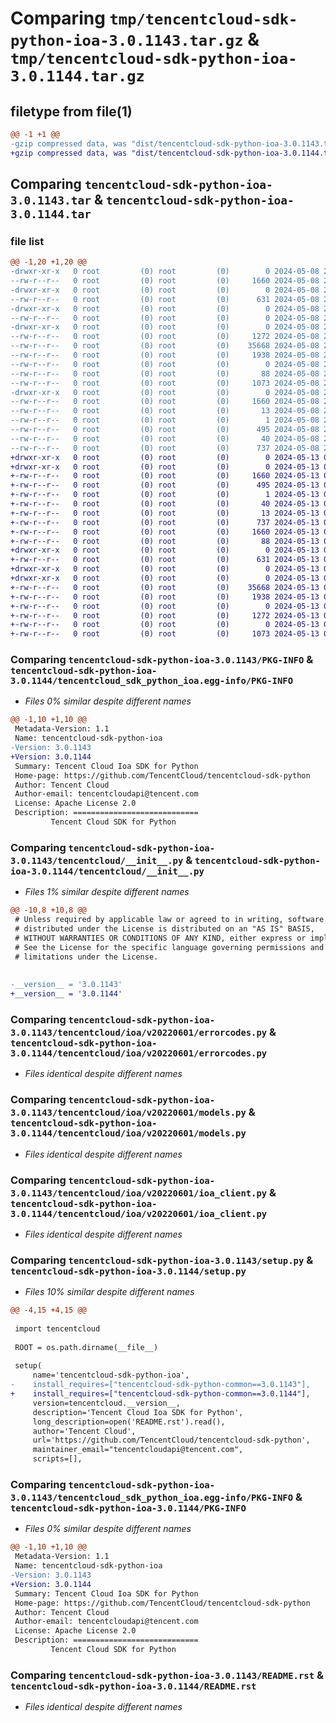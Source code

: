 # Comparing `tmp/tencentcloud-sdk-python-ioa-3.0.1143.tar.gz` & `tmp/tencentcloud-sdk-python-ioa-3.0.1144.tar.gz`

## filetype from file(1)

```diff
@@ -1 +1 @@
-gzip compressed data, was "dist/tencentcloud-sdk-python-ioa-3.0.1143.tar", last modified: Wed May  8 21:10:53 2024, max compression
+gzip compressed data, was "dist/tencentcloud-sdk-python-ioa-3.0.1144.tar", last modified: Mon May 13 04:55:50 2024, max compression
```

## Comparing `tencentcloud-sdk-python-ioa-3.0.1143.tar` & `tencentcloud-sdk-python-ioa-3.0.1144.tar`

### file list

```diff
@@ -1,20 +1,20 @@
-drwxr-xr-x   0 root         (0) root         (0)        0 2024-05-08 21:10:53.000000 tencentcloud-sdk-python-ioa-3.0.1143/
--rw-r--r--   0 root         (0) root         (0)     1660 2024-05-08 21:10:53.000000 tencentcloud-sdk-python-ioa-3.0.1143/PKG-INFO
-drwxr-xr-x   0 root         (0) root         (0)        0 2024-05-08 21:10:53.000000 tencentcloud-sdk-python-ioa-3.0.1143/tencentcloud/
--rw-r--r--   0 root         (0) root         (0)      631 2024-05-08 21:10:53.000000 tencentcloud-sdk-python-ioa-3.0.1143/tencentcloud/__init__.py
-drwxr-xr-x   0 root         (0) root         (0)        0 2024-05-08 21:10:53.000000 tencentcloud-sdk-python-ioa-3.0.1143/tencentcloud/ioa/
--rw-r--r--   0 root         (0) root         (0)        0 2024-05-08 21:10:53.000000 tencentcloud-sdk-python-ioa-3.0.1143/tencentcloud/ioa/__init__.py
-drwxr-xr-x   0 root         (0) root         (0)        0 2024-05-08 21:10:53.000000 tencentcloud-sdk-python-ioa-3.0.1143/tencentcloud/ioa/v20220601/
--rw-r--r--   0 root         (0) root         (0)     1272 2024-05-08 21:10:53.000000 tencentcloud-sdk-python-ioa-3.0.1143/tencentcloud/ioa/v20220601/errorcodes.py
--rw-r--r--   0 root         (0) root         (0)    35668 2024-05-08 21:10:53.000000 tencentcloud-sdk-python-ioa-3.0.1143/tencentcloud/ioa/v20220601/models.py
--rw-r--r--   0 root         (0) root         (0)     1938 2024-05-08 21:10:53.000000 tencentcloud-sdk-python-ioa-3.0.1143/tencentcloud/ioa/v20220601/ioa_client.py
--rw-r--r--   0 root         (0) root         (0)        0 2024-05-08 21:10:53.000000 tencentcloud-sdk-python-ioa-3.0.1143/tencentcloud/ioa/v20220601/__init__.py
--rw-r--r--   0 root         (0) root         (0)       88 2024-05-08 21:10:53.000000 tencentcloud-sdk-python-ioa-3.0.1143/setup.cfg
--rw-r--r--   0 root         (0) root         (0)     1073 2024-05-08 21:10:53.000000 tencentcloud-sdk-python-ioa-3.0.1143/setup.py
-drwxr-xr-x   0 root         (0) root         (0)        0 2024-05-08 21:10:53.000000 tencentcloud-sdk-python-ioa-3.0.1143/tencentcloud_sdk_python_ioa.egg-info/
--rw-r--r--   0 root         (0) root         (0)     1660 2024-05-08 21:10:53.000000 tencentcloud-sdk-python-ioa-3.0.1143/tencentcloud_sdk_python_ioa.egg-info/PKG-INFO
--rw-r--r--   0 root         (0) root         (0)       13 2024-05-08 21:10:53.000000 tencentcloud-sdk-python-ioa-3.0.1143/tencentcloud_sdk_python_ioa.egg-info/top_level.txt
--rw-r--r--   0 root         (0) root         (0)        1 2024-05-08 21:10:53.000000 tencentcloud-sdk-python-ioa-3.0.1143/tencentcloud_sdk_python_ioa.egg-info/dependency_links.txt
--rw-r--r--   0 root         (0) root         (0)      495 2024-05-08 21:10:53.000000 tencentcloud-sdk-python-ioa-3.0.1143/tencentcloud_sdk_python_ioa.egg-info/SOURCES.txt
--rw-r--r--   0 root         (0) root         (0)       40 2024-05-08 21:10:53.000000 tencentcloud-sdk-python-ioa-3.0.1143/tencentcloud_sdk_python_ioa.egg-info/requires.txt
--rw-r--r--   0 root         (0) root         (0)      737 2024-05-08 21:10:53.000000 tencentcloud-sdk-python-ioa-3.0.1143/README.rst
+drwxr-xr-x   0 root         (0) root         (0)        0 2024-05-13 04:55:50.000000 tencentcloud-sdk-python-ioa-3.0.1144/
+drwxr-xr-x   0 root         (0) root         (0)        0 2024-05-13 04:55:50.000000 tencentcloud-sdk-python-ioa-3.0.1144/tencentcloud_sdk_python_ioa.egg-info/
+-rw-r--r--   0 root         (0) root         (0)     1660 2024-05-13 04:55:50.000000 tencentcloud-sdk-python-ioa-3.0.1144/tencentcloud_sdk_python_ioa.egg-info/PKG-INFO
+-rw-r--r--   0 root         (0) root         (0)      495 2024-05-13 04:55:50.000000 tencentcloud-sdk-python-ioa-3.0.1144/tencentcloud_sdk_python_ioa.egg-info/SOURCES.txt
+-rw-r--r--   0 root         (0) root         (0)        1 2024-05-13 04:55:50.000000 tencentcloud-sdk-python-ioa-3.0.1144/tencentcloud_sdk_python_ioa.egg-info/dependency_links.txt
+-rw-r--r--   0 root         (0) root         (0)       40 2024-05-13 04:55:50.000000 tencentcloud-sdk-python-ioa-3.0.1144/tencentcloud_sdk_python_ioa.egg-info/requires.txt
+-rw-r--r--   0 root         (0) root         (0)       13 2024-05-13 04:55:50.000000 tencentcloud-sdk-python-ioa-3.0.1144/tencentcloud_sdk_python_ioa.egg-info/top_level.txt
+-rw-r--r--   0 root         (0) root         (0)      737 2024-05-13 04:55:50.000000 tencentcloud-sdk-python-ioa-3.0.1144/README.rst
+-rw-r--r--   0 root         (0) root         (0)     1660 2024-05-13 04:55:50.000000 tencentcloud-sdk-python-ioa-3.0.1144/PKG-INFO
+-rw-r--r--   0 root         (0) root         (0)       88 2024-05-13 04:55:50.000000 tencentcloud-sdk-python-ioa-3.0.1144/setup.cfg
+drwxr-xr-x   0 root         (0) root         (0)        0 2024-05-13 04:55:50.000000 tencentcloud-sdk-python-ioa-3.0.1144/tencentcloud/
+-rw-r--r--   0 root         (0) root         (0)      631 2024-05-13 04:55:50.000000 tencentcloud-sdk-python-ioa-3.0.1144/tencentcloud/__init__.py
+drwxr-xr-x   0 root         (0) root         (0)        0 2024-05-13 04:55:50.000000 tencentcloud-sdk-python-ioa-3.0.1144/tencentcloud/ioa/
+drwxr-xr-x   0 root         (0) root         (0)        0 2024-05-13 04:55:50.000000 tencentcloud-sdk-python-ioa-3.0.1144/tencentcloud/ioa/v20220601/
+-rw-r--r--   0 root         (0) root         (0)    35668 2024-05-13 04:55:50.000000 tencentcloud-sdk-python-ioa-3.0.1144/tencentcloud/ioa/v20220601/models.py
+-rw-r--r--   0 root         (0) root         (0)     1938 2024-05-13 04:55:50.000000 tencentcloud-sdk-python-ioa-3.0.1144/tencentcloud/ioa/v20220601/ioa_client.py
+-rw-r--r--   0 root         (0) root         (0)        0 2024-05-13 04:55:50.000000 tencentcloud-sdk-python-ioa-3.0.1144/tencentcloud/ioa/v20220601/__init__.py
+-rw-r--r--   0 root         (0) root         (0)     1272 2024-05-13 04:55:50.000000 tencentcloud-sdk-python-ioa-3.0.1144/tencentcloud/ioa/v20220601/errorcodes.py
+-rw-r--r--   0 root         (0) root         (0)        0 2024-05-13 04:55:50.000000 tencentcloud-sdk-python-ioa-3.0.1144/tencentcloud/ioa/__init__.py
+-rw-r--r--   0 root         (0) root         (0)     1073 2024-05-13 04:55:50.000000 tencentcloud-sdk-python-ioa-3.0.1144/setup.py
```

### Comparing `tencentcloud-sdk-python-ioa-3.0.1143/PKG-INFO` & `tencentcloud-sdk-python-ioa-3.0.1144/tencentcloud_sdk_python_ioa.egg-info/PKG-INFO`

 * *Files 0% similar despite different names*

```diff
@@ -1,10 +1,10 @@
 Metadata-Version: 1.1
 Name: tencentcloud-sdk-python-ioa
-Version: 3.0.1143
+Version: 3.0.1144
 Summary: Tencent Cloud Ioa SDK for Python
 Home-page: https://github.com/TencentCloud/tencentcloud-sdk-python
 Author: Tencent Cloud
 Author-email: tencentcloudapi@tencent.com
 License: Apache License 2.0
 Description: ============================
         Tencent Cloud SDK for Python
```

### Comparing `tencentcloud-sdk-python-ioa-3.0.1143/tencentcloud/__init__.py` & `tencentcloud-sdk-python-ioa-3.0.1144/tencentcloud/__init__.py`

 * *Files 1% similar despite different names*

```diff
@@ -10,8 +10,8 @@
 # Unless required by applicable law or agreed to in writing, software
 # distributed under the License is distributed on an "AS IS" BASIS,
 # WITHOUT WARRANTIES OR CONDITIONS OF ANY KIND, either express or implied.
 # See the License for the specific language governing permissions and
 # limitations under the License.
 
 
-__version__ = '3.0.1143'
+__version__ = '3.0.1144'
```

### Comparing `tencentcloud-sdk-python-ioa-3.0.1143/tencentcloud/ioa/v20220601/errorcodes.py` & `tencentcloud-sdk-python-ioa-3.0.1144/tencentcloud/ioa/v20220601/errorcodes.py`

 * *Files identical despite different names*

### Comparing `tencentcloud-sdk-python-ioa-3.0.1143/tencentcloud/ioa/v20220601/models.py` & `tencentcloud-sdk-python-ioa-3.0.1144/tencentcloud/ioa/v20220601/models.py`

 * *Files identical despite different names*

### Comparing `tencentcloud-sdk-python-ioa-3.0.1143/tencentcloud/ioa/v20220601/ioa_client.py` & `tencentcloud-sdk-python-ioa-3.0.1144/tencentcloud/ioa/v20220601/ioa_client.py`

 * *Files identical despite different names*

### Comparing `tencentcloud-sdk-python-ioa-3.0.1143/setup.py` & `tencentcloud-sdk-python-ioa-3.0.1144/setup.py`

 * *Files 10% similar despite different names*

```diff
@@ -4,15 +4,15 @@
 
 import tencentcloud
 
 ROOT = os.path.dirname(__file__)
 
 setup(
     name='tencentcloud-sdk-python-ioa',
-    install_requires=["tencentcloud-sdk-python-common==3.0.1143"],
+    install_requires=["tencentcloud-sdk-python-common==3.0.1144"],
     version=tencentcloud.__version__,
     description='Tencent Cloud Ioa SDK for Python',
     long_description=open('README.rst').read(),
     author='Tencent Cloud',
     url='https://github.com/TencentCloud/tencentcloud-sdk-python',
     maintainer_email="tencentcloudapi@tencent.com",
     scripts=[],
```

### Comparing `tencentcloud-sdk-python-ioa-3.0.1143/tencentcloud_sdk_python_ioa.egg-info/PKG-INFO` & `tencentcloud-sdk-python-ioa-3.0.1144/PKG-INFO`

 * *Files 0% similar despite different names*

```diff
@@ -1,10 +1,10 @@
 Metadata-Version: 1.1
 Name: tencentcloud-sdk-python-ioa
-Version: 3.0.1143
+Version: 3.0.1144
 Summary: Tencent Cloud Ioa SDK for Python
 Home-page: https://github.com/TencentCloud/tencentcloud-sdk-python
 Author: Tencent Cloud
 Author-email: tencentcloudapi@tencent.com
 License: Apache License 2.0
 Description: ============================
         Tencent Cloud SDK for Python
```

### Comparing `tencentcloud-sdk-python-ioa-3.0.1143/README.rst` & `tencentcloud-sdk-python-ioa-3.0.1144/README.rst`

 * *Files identical despite different names*

